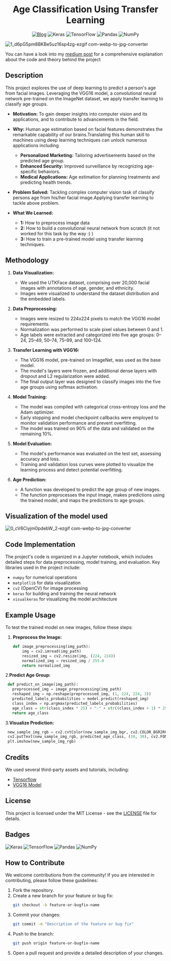 
<div align="center">    
 
# Age Classification Using Transfer Learning     

[![Blog](https://img.shields.io/badge/Medium-12100E?style=for-the-badge&logo=medium&logoColor=white)](https://medium.com/@thisara.weerakoon2001/age-classification-using-transfer-learning-vgg16-d2f240f67d26)
![Keras](https://img.shields.io/badge/Keras-%23D00000.svg?style=for-the-badge&logo=Keras&logoColor=white)
![TensorFlow](https://img.shields.io/badge/TensorFlow-%23FF6F00.svg?style=for-the-badge&logo=TensorFlow&logoColor=white)
	![Pandas](https://img.shields.io/badge/pandas-%23150458.svg?style=for-the-badge&logo=pandas&logoColor=white)
 ![NumPy](https://img.shields.io/badge/numpy-%23013243.svg?style=for-the-badge&logo=numpy&logoColor=white)


<!--  
Conference   
-->   
</div>

![1_d6pG5pm8BKBe5uz16sp4zg-ezgif com-webp-to-jpg-converter](https://github.com/ThisaraWeerakoon/Age-Classification/assets/83450623/e02f049b-806e-41a5-9871-bdab48dfefd2)

You can have a look into my <a href= "https://medium.com/@thisara.weerakoon2001/age-classification-using-transfer-learning-vgg16-d2f240f67d26">medium post</a> for a comprehensive explanation about the code and theory behind the project
 
## Description   
This project explores the use of deep learning to predict a person's age from facial images. Leveraging the VGG16 model, a convolutional neural network pre-trained on the ImageNet dataset, we apply transfer learning to classify age groups.

- **Motivation:** To gain deeper insights into computer vision and its applications, and to contribute to advancements in the field.
- **Why:** Human age estimation based on facial features demonstrates the remarkable capability of our brains.Translating this human skill to machines using deep learning techniques can unlock numerous applications including 
  - **Personalized Marketing:** Tailoring advertisements based on the predicted age group.
  - **Enhanced Security:** Improved surveillance by recognizing age-specific behaviors.
  - **Medical Applications:** Age estimation for planning treatments and predicting health trends.

- **Problem Solved:** Tackling complex computer vision task of classify persons age from his/her facial image.Applying transfer learning to tackle above problem.
- **What We Learned:**
  - **1:** How to preprocess image data
  - **2:** How to build a convolutional neural network from scratch (it not worked for this task by the way :) )
  - **3:** How to train a pre-trained model using transfer learning techniques.

 ## Methodology

1. **Data Visualization:**
   - We used the UTKFace dataset, comprising over 20,000 facial images with annotations of age, gender, and ethnicity.
   - Images were visualized to understand the dataset distribution and the embedded labels.

2. **Data Preprocessing:**
   - Images were resized to 224x224 pixels to match the VGG16 model requirements.
   - Normalization was performed to scale pixel values between 0 and 1.
   - Age labels were extracted and categorized into five age groups: 0–24, 25–49, 50–74, 75–99, and 100–124.

3. **Transfer Learning with VGG16:**
   - The VGG16 model, pre-trained on ImageNet, was used as the base model.
   - The model's layers were frozen, and additional dense layers with dropout and L2 regularization were added.
   - The final output layer was designed to classify images into the five age groups using softmax activation.

4. **Model Training:**
   - The model was compiled with categorical cross-entropy loss and the Adam optimizer.
   - Early stopping and model checkpoint callbacks were employed to monitor validation performance and prevent overfitting.
   - The model was trained on 90% of the data and validated on the remaining 10%.

5. **Model Evaluation:**
   - The model's performance was evaluated on the test set, assessing accuracy and loss.
   - Training and validation loss curves were plotted to visualize the learning process and detect potential overfitting.

6. **Age Prediction:**
   - A function was developed to predict the age group of new images.
   - The function preprocesses the input image, makes predictions using the trained model, and maps the predictions to age groups.

## Visualization of the model used
![0_cV6Ciyjm0pdebW_2-ezgif com-webp-to-jpg-converter](https://github.com/ThisaraWeerakoon/Age-Classification/assets/83450623/e3bf3776-6907-4240-987d-5707abcb6ee9)

## Code Implementation

The project's code is organized in a Jupyter notebook, which includes detailed steps for data preprocessing, model training, and evaluation. Key libraries used in the project include:

- `numpy` for numerical operations
- `matplotlib` for data visualization
- `cv2` (OpenCV) for image processing
- `keras` for building and training the neural network
- `visualkeras` for visualizing the model architecture

## Example Usage

To test the trained model on new images, follow these steps:

1. **Preprocess the Image:**
   ```python
   def image_preprocessing(img_path):
       img = cv2.imread(img_path)
       resized_img = cv2.resize(img, (224, 224))
       normalized_img = resized_img / 255.0
       return normalized_img
2.**Predict Age Group:**
 ```python
  def predict_on_image(img_path):
    preprocessed_img = image_preprocessing(img_path)
    reshaped_img = np.reshape(preprocessed_img, (1, 224, 224, 3))
    predicted_labels_probabilities = model.predict(reshaped_img)
    class_index = np.argmax(predicted_labels_probabilities)
    age_class = str(class_index * 25) + "-" + str((class_index + 1) * 25 - 1)
    return age_class
```

3.**Visualize Prediction:**
 ```python
  new_sample_img_rgb = cv2.cvtColor(new_sample_img_bgr, cv2.COLOR_BGR2RGB)
  cv2.putText(new_sample_img_rgb, predicted_age_class, (10, 30), cv2.FONT_HERSHEY_SIMPLEX, 1, (255, 255, 255), 2)
  plt.imshow(new_sample_img_rgb)
```

## Credits

We used several third-party assets and tutorials, including:

- [Tensorflow](https://www.tensorflow.org/api_docs)
- [VGG16 Model](https://keras.io/api/applications/vgg/)

## License

This project is licensed under the MIT License - see the [LICENSE](LICENSE) file for details.

## Badges

![Keras](https://img.shields.io/badge/Keras-%23D00000.svg?style=for-the-badge&logo=Keras&logoColor=white)
![TensorFlow](https://img.shields.io/badge/TensorFlow-%23FF6F00.svg?style=for-the-badge&logo=TensorFlow&logoColor=white)
	![Pandas](https://img.shields.io/badge/pandas-%23150458.svg?style=for-the-badge&logo=pandas&logoColor=white)
 ![NumPy](https://img.shields.io/badge/numpy-%23013243.svg?style=for-the-badge&logo=numpy&logoColor=white)

## How to Contribute

We welcome contributions from the community! If you are interested in contributing, please follow these guidelines:

1. Fork the repository.
2. Create a new branch for your feature or bug fix:
    ```sh
    git checkout -b feature-or-bugfix-name
    ```
3. Commit your changes:
    ```sh
    git commit -m "Description of the feature or bug fix"
    ```
4. Push to the branch:
    ```sh
    git push origin feature-or-bugfix-name
    ```
5. Open a pull request and provide a detailed description of your changes.
